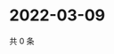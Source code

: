 # 2022-03-09

共 0 条

<!-- BEGIN WEIBO -->
<!-- 最后更新时间 Wed Mar 09 2022 06:14:59 GMT+0800 (China Standard Time) -->

<!-- END WEIBO -->
